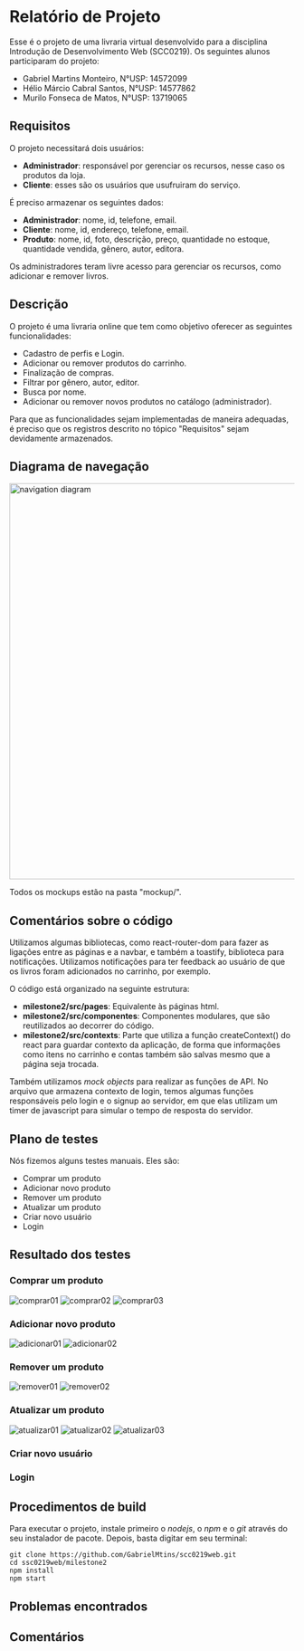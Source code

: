 # Relatório de Projeto

Esse é o projeto de uma livraria virtual desenvolvido para
a disciplina Introdução de Desenvolvimento Web (SCC0219).
Os seguintes alunos participaram do projeto:
- Gabriel Martins Monteiro, N°USP: 14572099
- Hélio Márcio Cabral Santos, N°USP: 14577862
- Murilo Fonseca de Matos, N°USP: 13719065

## Requisitos

O projeto necessitará dois usuários:
- **Administrador**: responsável por gerenciar os recursos, nesse caso os produtos da loja.
- **Cliente**: esses são os usuários que usufruiram do serviço.

É preciso armazenar os seguintes dados:
- **Administrador**: nome, id, telefone, email.
- **Cliente**: nome, id, endereço, telefone, email.
- **Produto**: nome, id, foto, descrição, preço, quantidade no estoque, quantidade vendida, gênero, autor, editora.

Os administradores teram livre acesso para gerenciar os recursos, como adicionar e remover livros.

## Descrição
O projeto é uma livraria online que tem como objetivo oferecer as seguintes funcionalidades:
- Cadastro de perfis e Login.
- Adicionar ou remover produtos do carrinho.
- Finalização de compras.
- Filtrar por gênero, autor, editor.
- Busca por nome.
- Adicionar ou remover novos produtos no catálogo (administrador).

Para que as funcionalidades sejam implementadas de maneira adequadas, é preciso
que os registros descrito no tópico "Requisitos" sejam devidamente armazenados.

## Diagrama de navegação
<img src="diagrama.png" alt="navigation diagram" width="700"/>

Todos os mockups estão na pasta "mockup/".

## Comentários sobre o código

Utilizamos algumas bibliotecas, como react-router-dom para fazer as ligações
entre as páginas e a navbar, e também a toastify, biblioteca para notificações.
Utilizamos notificações para ter feedback ao usuário de que os livros foram
adicionados no carrinho, por exemplo.

O código está organizado na seguinte estrutura:
- **milestone2/src/pages**: Equivalente às páginas html.
- **milestone2/src/componentes**: Componentes modulares, que são reutilizados ao decorrer do código.
- **milestone2/src/contexts**: Parte que utiliza a função createContext() do react para guardar contexto
da aplicação, de forma que informações como itens no carrinho e contas também são salvas mesmo
que a página seja trocada.

Também utilizamos _mock objects_ para realizar as funções de API. No arquivo que armazena
contexto de login, temos algumas funções responsáveis pelo login e o signup ao servidor,
em que elas utilizam um timer de javascript para simular o tempo de resposta do servidor.

## Plano de testes

Nós fizemos alguns testes manuais. Eles são:
- Comprar um produto
- Adicionar novo produto
- Remover um produto
- Atualizar um produto
- Criar novo usuário
- Login

## Resultado dos testes

### Comprar um produto

![comprar01](screenshots/comprar_01.png)
![comprar02](screenshots/comprar_02.png)
![comprar03](screenshots/comprar_03.png)

### Adicionar novo produto

![adicionar01](screenshots/adicionarlivro_01.png)
![adicionar02](screenshots/adicionarlivro_02.png)

### Remover um produto

![remover01](screenshots/remover_01.png)
![remover02](screenshots/remover_02.png)

### Atualizar um produto

![atualizar01](screenshots/atualizar_01.png)
![atualizar02](screenshots/atualizar_02.png)
![atualizar03](screenshots/atualizar_03.png)

### Criar novo usuário

### Login

## Procedimentos de build

Para executar o projeto, instale primeiro o _nodejs_, o _npm_ e o _git_ através
do seu instalador de pacote. Depois, basta digitar em seu terminal:

```
git clone https://github.com/GabrielMtins/scc0219web.git
cd ssc0219web/milestone2
npm install
npm start
```

## Problemas encontrados

## Comentários

